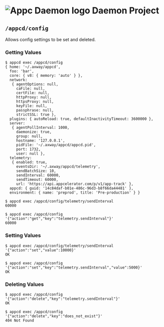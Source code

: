 # ![Appc Daemon logo](../images/appc-daemon.png) Daemon Project

## `/appcd/config`

Allows config settings to be set and deleted.

### Getting Values

```
$ appcd exec /appcd/config
{ home: '~/.axway/appcd',
  foo: 'bar',
  core: { v8: { memory: 'auto' } },
  network:
   { agentOptions: null,
     caFile: null,
     certFile: null,
     httpProxy: null,
     httpsProxy: null,
     keyFile: null,
     passphrase: null,
     strictSSL: true },
  plugins: { autoReload: true, defaultInactivityTimeout: 3600000 },
  server:
   { agentPollInterval: 1000,
     daemonize: true,
     group: null,
     hostname: '127.0.0.1',
     pidFile: '~/.axway/appcd/appcd.pid',
     port: 1732,
     user: null },
  telemetry:
   { enabled: true,
     eventsDir: '~/.axway/appcd/telemetry',
     sendBatchSize: 10,
     sendInterval: 60000,
     sendTimeout: 60000,
     url: 'https://api.appcelerator.com/p/v1/app-track' },
  appcd: { guid: '14c84daf-b01e-486c-96d3-b8f66da44481' },
  environment: { name: 'preprod', title: 'Pre-production' } }
```

```
$ appcd exec /appcd/config/telemetry/sendInterval
60000
```

```
$ appcd exec /appcd/config '{"action":"get","key":"telemetry.sendInterval"}'
60000
```

### Setting Values

```
$ appcd exec /appcd/config/telemetry/sendInterval '{"action":"set","value":10000}'
OK
```

```
$ appcd exec /appcd/config '{"action":"set","key":"telemetry.sendInterval","value":5000}'
OK
```

### Deleting Values

```
$ appcd exec /appcd/config '{"action":"delete","key":"telemetry.sendInterval"}'
OK
```

```
$ appcd exec /appcd/config '{"action":"delete","key":"does_not_exist"}'
404 Not Found
```
